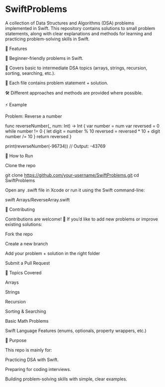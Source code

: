 # SwiftProblems

A collection of Data Structures and Algorithms (DSA) problems implemented in Swift.
This repository contains solutions to small problem statements, along with clear explanations and methods for learning and practicing problem-solving skills in Swift.

📌 Features

🚀 Beginner-friendly problems in Swift.

🧩 Covers basic to intermediate DSA topics (arrays, strings, recursion, sorting, searching, etc.).

📖 Each file contains problem statement + solution.

🛠 Different approaches and methods are provided where possible.


⚡ Example

Problem: Reverse a number

func reverseNumber(_ num: Int) -> Int {
    var number = num
    var reversed = 0
    while number != 0 {
        let digit = number % 10
        reversed = reversed * 10 + digit
        number /= 10
    }
    return reversed
}

print(reverseNumber(-96734)) // Output: -43769


🎯 How to Run

Clone the repo

git clone https://github.com/your-username/SwiftProblems.git
cd SwiftProblems

Open any .swift file in Xcode or run it using the Swift command-line:

swift Arrays/ReverseArray.swift

📝 Contributing

Contributions are welcome! 🎉
If you’d like to add new problems or improve existing solutions:

Fork the repo

Create a new branch

Add your problem + solution in the right folder

Submit a Pull Request

📖 Topics Covered

Arrays

Strings

Recursion

Sorting & Searching

Basic Math Problems

Swift Language Features (enums, optionals, property wrappers, etc.)


📌 Purpose

This repo is mainly for:

Practicing DSA with Swift.

Preparing for coding interviews.

Building problem-solving skills with simple, clear examples.








